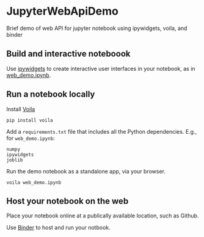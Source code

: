 # JupyterWebApiDemo
Brief demo of web API for jupyter notebook using ipywidgets, voila, and binder

## Build and interactive noteboook
Use [ipywidgets](https://ipywidgets.readthedocs.io/en/latest/user_install.html) to create interactive user interfaces in your notebook, as in [web_demo.ipynb](./web_demo.ipynb).

## Run a notebook locally
Install [Voila](https://github.com/voila-dashboards/voila)

```
pip install voila
```

Add a ```requirements.txt``` file that includes all the Python dependencies. E.g., for ```web_demo.ipynb```:

```
numpy
ipywidgets
joblib
```

Run the demo notebook as a standalone app, via your browser.
```
voila web_demo.ipynb
```

## Host your notebook on the web
Place your notebook online at a publically available location, such as Github.

Use [Binder](https://mybinder.org/) to host and run your notbook.


